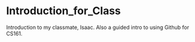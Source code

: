 # Introduction_for_Class
Introduction to my classmate, Isaac. Also a guided intro to using Github for CS161.
